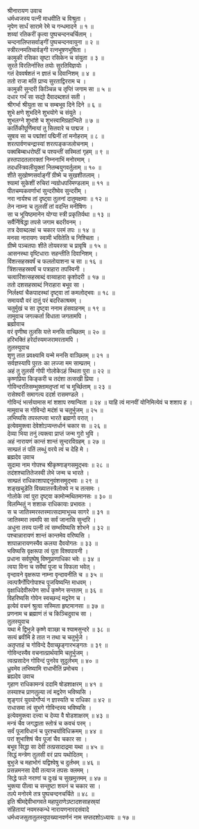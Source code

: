 श्रीनारायण उवाच  
धर्मध्वजस्य पत्नी माधवीति च विश्रुता ।  
नृपेण सार्धं सारामे रेमे च गन्धमादने ॥ १ ॥  
शय्यां रतिकरीं कृत्वा पुष्पचन्दनचर्चिताम् ।  
चन्दनालिप्तसर्वाङ्‌गीं पुष्पचन्दनवायुना ॥ २ ॥  
स्त्रीरत्नमतिचार्वङ्‌गी रत्नभूषणभूषिता ।  
कामुकी रसिका सृष्टा रसिकेन च संयुता ॥ ३ ॥  
सुरते विरतिर्नास्ति तयोः सुरतिविज्ञयोः ।  
गतं देववर्षशतं न ज्ञातं च दिवानिशम् ॥ ४ ॥  
ततो राजा मतिं प्राप्य सुरताद्विरराम च ।  
कामुकी सुन्दरी किञ्चिन्न च तृप्तिं जगाम सा ॥ ५ ॥  
दधार गर्भं सा सद्यो दैवादब्दशतं सती ।  
श्रीगर्भा श्रीयुता सा च सम्बभूव दिने दिने ॥ ६ ॥  
शुभे क्षणे शुभदिने शुभयोगे च संयुते ।  
शुभलग्ने शुभांशे च शुभस्वामिग्रहान्विते ॥ ७ ॥  
कार्तिकीपूर्णिमायां तु सितवारे च पाद्मज ।  
सुषाव सा च पद्मांशां पद्मिनीं तां मनोहराम् ॥ ८ ॥  
शरत्पार्वणचन्द्रास्यां शरत्पङ्‌कजलोचनाम् ।  
पक्वबिम्बाधरोष्ठीं च पश्यन्तीं सस्मितां गृहम् ॥ ९ ॥  
हस्तपादतलारक्तां निम्ननाभिं मनोरमाम् ।  
तदधस्त्रिवलीयुक्तां नितम्बयुगवर्तुलाम् ॥ १० ॥  
शीते सुखोष्णसर्वाङ्‌गीं ग्रीष्मे च सुखशीतलाम् ।  
श्यामां सुकेशीं रुचिरां न्यग्रोधपरिमण्डलाम् ॥ ११ ॥  
पीतचम्पकवर्णाभां सुन्दरीष्वेव सुन्दरीम् ।  
नरा नार्यश्च तां दृष्ट्वा तुलनां दातुमक्षमाः ॥ १२ ॥  
तेन नाम्ना च तुलसीं तां वदन्ति मनीषिणः ।  
सा च भूयिष्ठमानेन योग्या स्त्री प्रकृतिर्यथा ॥ १३ ॥  
सर्वैर्निषिद्धा तपसे जगाम बदरीवनम् ।  
तत्र देवाब्दलक्षं च चकार परमं तपः ॥ १४ ॥  
मनसा नारायणः स्वामी भवितेति च निश्चिता ।  
ग्रीष्मे पञ्चतपाः शीते तोयवस्त्रा च प्रावृषि ॥ १५ ॥  
आसनस्था वृष्टिधाराः सहन्तीति दिवानिशम् ।  
विंशत्सहस्रवर्षं च फलतोयाशना च सा ॥ १६ ॥  
त्रिंशत्सहस्रवर्षं च पत्राहारा तपस्विनी ।  
चत्वारिंशत्सहस्राब्दं वाय्वाहारा कृशोदरी ॥ १७ ॥  
ततो दशसहस्राब्दं निराहारा बभूव सा ।  
निर्लक्ष्यां चैकपादस्थां दृष्ट्वा तां कमलोद्भवः ॥ १८ ॥  
समाययौ वरं दातुं परं बदरिकाश्रमम् ।  
चतुर्मुखं च सा दृष्ट्वा ननाम हंसवाहनम् ॥ १९ ॥  
तामुवाच जगत्कर्ता विधाता जगतामपि ।  
ब्रह्मोवाच  
वरं वृणीष्व तुलसि यत्ते मनसि वाच्छितम् ॥ २० ॥  
हरिभक्तिं हरेर्दास्यमजरामरतामपि ।  
तुलस्युवाच  
शृणु तात प्रवक्ष्यामि यन्मे मनसि वाञ्छितम् ॥ २१ ॥  
सर्वज्ञस्यापि पुरतः का लज्जा मम साम्प्रतम् ।  
अहं तु तुलसी गोपी गोलोकेऽहं स्थिता पुरा ॥ २२ ॥  
कृष्णप्रिया किङ्करी च तदंशा तत्सखी प्रिया ।  
गोविन्दरतिसम्भुक्तामतृप्तां मां च मूर्च्छिताम् ॥ २३ ॥  
रासेश्वरी समागत्य ददर्श रासमण्डले ।  
गोविन्दं भर्त्सयामास मां शशाप रुषान्विता ॥ २४ ॥
याहि त्वं मानवीं योनिमित्येवं च शशाप ह ।  
मामुवाच स गोविन्दो मदंशं च चतुर्भुजम् ॥ २५ ॥  
लभिष्यसि तपस्तप्त्वा भारते ब्रह्मणो वरात् ।  
इत्येवमुक्त्वा देवेशोऽप्यन्तर्धानं चकार सः ॥ २६ ॥  
देव्या भिया तनुं त्यक्त्वा प्राप्तं जन्म गुरो भुवि ।  
अहं नारायणं कान्तं शान्तं सुन्दरविग्रहम् ॥ २७ ॥  
साम्प्रतं तं पतिं लब्धुं वरये त्वं च देहि मे ।  
ब्रह्मदेव उवाच  
सुदामा नाम गोपश्च श्रीकृष्णाङ्‌गसमुद्भवः ॥ २८ ॥  
तदंशश्चातितेजस्वी लेभे जन्म च भारते ।  
साम्प्रतं राधिकाशापाद्दनुवंशसमुद्भवः ॥ २९ ॥  
शङ्‌खचूडेति विख्यातस्त्रैलोक्ये न च तत्समः ।  
गोलोके त्वां पुरा दृष्ट्वा कामोन्मथितमानसः ॥ ३० ॥  
विलम्भितुं न शशाक राधिकायाः प्रभावतः ।  
स च जातिस्मरस्तस्मात्सदामाभूच्च सागरे ॥ ३१ ॥  
जातिस्मरा त्वमपि सा सर्वं जानासि सुन्दरि ।  
अधुना तस्य पत्नी त्वं सम्भविष्यसि शोभने ॥ ३२ ॥  
पश्चान्नारायणं शान्तं कान्तमेव वरिष्यसि ।  
शापान्नारायणस्यैव कलया दैवयोगतः ॥ ३३ ॥  
भविष्यसि वृक्षरूपा त्वं पूता विश्वपावनी ।  
प्रधाना सर्वपुष्पेषु विष्णुप्राणाधिका भवेः ॥ ३४ ॥  
त्वया विना च सर्वेषां पूजा च विफला भवेत् ।  
वृन्दावने वृक्षरूपा नाम्ना वृन्दावनीति च ॥ ३५ ॥  
त्वत्पत्रैर्गोपिगोपाश्च पूजयिष्यन्ति माधवम् ।  
वृक्षाधिदेवीरूपेण सार्धं कृष्णेन सन्ततम् ॥ ३६ ॥  
विहरिष्यसि गोपेन स्वच्छन्दं मद्वरेण च ।  
इत्येवं वचनं श्रुत्वा सस्मिता हृष्टमानसा ॥ ३७ ॥  
प्रणनाम च ब्रह्माणं तं च किञ्चिदुवाच सा ।  
तुलस्युवाच  
यथा मे द्विभुजे कृष्णे वाञ्छा च श्यामसुन्दरे ॥ ३८ ॥  
सत्यं ब्रवीमि हे तात न तथा च चतुर्भुजे ।  
अतृप्ताहं च गोविन्दे दैवाच्छृङ्‌गारभङ्‌गतः ॥ ३९ ॥  
गोविन्दस्यैव वचनात्प्रार्थयामि चतुर्भुजम् ।  
त्वत्प्रसादेन गोविन्दं पुनरेव सुदुर्लभम् ॥ ४० ॥  
ध्रुवमेव लभिष्यामि राधाभीतिं प्रमोचय ।  
ब्रह्यदेव उवाच  
गृहाण राधिकामन्त्रं ददामि षोडशाक्षरम् ॥ ४१ ॥  
तस्याश्च प्राणतुल्या त्वं मद्वरेण भविष्यसि ।  
शृङ्‌गारं युवयोर्गोप्यं न ज्ञास्यति च राधिका ॥ ४२ ॥  
राधासमा त्वं सुभगे गोविन्दस्य भविष्यसि ।  
इत्येवमुक्त्वा दत्त्वा च देव्या वै षोडशाक्षरम् ॥ ४३ ॥  
मन्त्रं चैव जगद्धाता स्तोत्रं च कवचं परम् ।  
सर्वं पूजाविधानं च पुरश्चर्याविधिक्रमम् ॥ ४४ ॥  
परां शुभाशिषं चैव पूजां चैव चकार सा ।  
बभूव सिद्धा सा देवी तत्प्रसादाद्रमा यथा ॥ ४५ ॥  
सिद्धं मन्त्रेण तुलसी वरं प्राप यथोदितम् ।  
बुभुजे च महाभोगं यद्विश्वेषु च दुर्लभम् ॥ ४६ ॥  
प्रसन्नमनसा देवी तत्याज तपसः क्लमम् ।  
सिद्धे फले नराणां च दुःखं च सुखमुत्तमम् ॥ ४७ ॥  
भुक्त्या पीत्वा च सन्तुष्टा शयनं च चकार सा ।  
तल्पे मनोरमे तत्र पुष्पचन्दनचर्चिते ॥ ४८ ॥  
इति श्रीमद्देवीभागवते महापुराणेऽष्टादशसाहस्र्यां  
संहितायां नवमस्कन्धे नारायणनारदसंवादे  
धर्मध्वजसुतातुलस्युपाख्यानवर्णनं नाम सप्तदशोऽध्यायः ॥ १७ ॥
